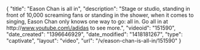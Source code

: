 {
    "title": "Eason Chan is all in",
    "description": "Stage or studio, standing in front of 10,000 screaming fans or standing in the shower, when it comes to singing, Eason Chan only knows one way to go: all in. Go all in at http:\/\/www.youtube.com\/adidas to see more.",
    "videoid": "151590",
    "date_created": "1396646929",
    "date_modified": "1418181267",
    "type": "captivate",
    "layout": "video",
    "url": "\/v\/eason-chan-is-all-in\/151590"
}